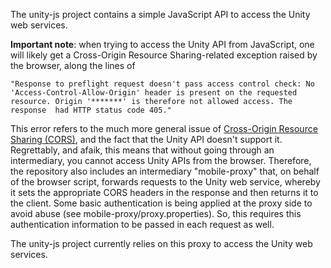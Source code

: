 The unity-js project contains a simple JavaScript API to access the Unity web services. 

<b>Important note</b>: when trying to access the Unity API from JavaScript, one will likely get a Cross-Origin Resource Sharing-related exception raised by the browser, along the lines of 

	"Response to preflight request doesn't pass access control check: No 'Access-Control-Allow-Origin' header is present on the requested resource. Origin '*******' is therefore not allowed access. The response 	had HTTP status code 405."

This error refers to the much more general issue of <a href="https://en.wikipedia.org/wiki/Cross-origin_resource_sharing">Cross-Origin Resource Sharing (CORS)</a>, and the fact that the Unity API doesn't support it. Regrettably, and afaik, this means that without going through an intermediary, you cannot access Unity APIs from the browser. Therefore, the repository also includes an intermediary "mobile-proxy" that, on behalf of the browser script, forwards requests to the Unity web service, whereby it sets the appropriate CORS headers in the response and then returns it to the client. Some basic authentication is being applied at the proxy side to avoid abuse (see mobile-proxy/proxy.properties). So, this requires this authentication information to be passed in each request as well.

The unity-js project currently relies on this proxy to access the Unity web services.
